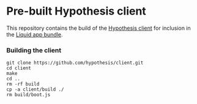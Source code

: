 # Pre-built Hypothesis client
This repository contains the build of the [Hypothesis
client](https://github.com/hypothesis/client) for inclusion in the [Liquid app
bundle](http://github.com/hoover/liquid-setup).

### Building the client
```shell
git clone https://github.com/hypothesis/client.git
cd client
make
cd ..
rm -rf build
cp -a client/build ./
rm build/boot.js
```
